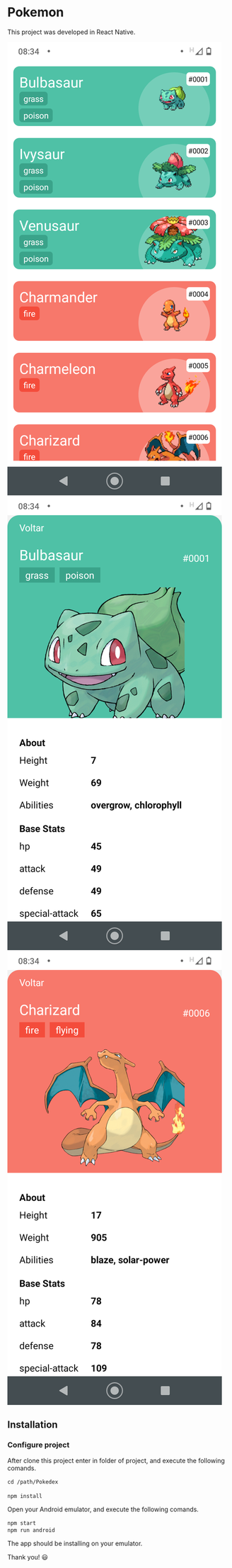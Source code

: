 # Pokemon

This project was developed in React Native.

![Home](https://github.com/jorgelohn/pokedex/blob/master/assets/home.png?raw=true)
![Pokemon Page](https://github.com/jorgelohn/pokedex/blob/master/assets/sample1.png?raw=true)
![Pokemon Page](https://github.com/jorgelohn/pokedex/blob/master/assets/sample2.png?raw=true)

## Installation

### Configure project

After clone this project enter in folder of project, and execute the following comands.

```
cd /path/Pokedex

npm install
```

Open your Android emulator, and execute the following comands.

```
npm start
npm run android
```

The app should be installing on your emulator.

Thank you! :smiley:
